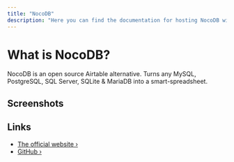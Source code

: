 ```yaml
---
title: "NocoDB"
description: "Here you can find the documentation for hosting NocoDB with Coolify."
---
```


# What is NocoDB?

NocoDB is an open source Airtable alternative. Turns any MySQL, PostgreSQL, SQL Server, SQLite & MariaDB into a smart-spreadsheet.

## Screenshots

<ZoomableImage src="/docs/images/services/nocodb1.webp" />
<ZoomableImage src="/docs/images/services/nocodb2.webp" />
<ZoomableImage src="/docs/images/services/nocodb3.webp" />
<ZoomableImage src="/docs/images/services/nocodb4.webp" />
<ZoomableImage src="/docs/images/services/nocodb5.webp" />

## Links

- [The official website ›](https://nocodb.com/)
- [GitHub ›](https://github.com/nocodb/nocodb)
